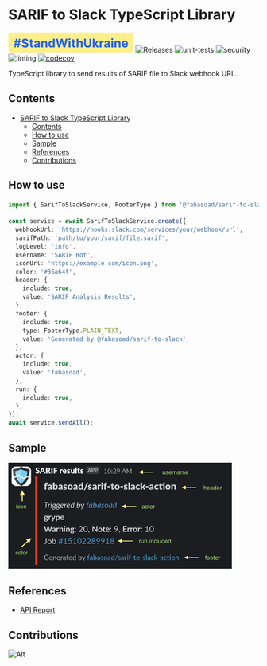 # SARIF to Slack TypeScript Library

[![Stand With Ukraine](https://raw.githubusercontent.com/vshymanskyy/StandWithUkraine/main/badges/StandWithUkraine.svg)](https://stand-with-ukraine.pp.ua)
![Releases](https://img.shields.io/github/v/release/fabasoad/sarif-to-slack?include_prereleases)
![unit-tests](https://github.com/fabasoad/sarif-to-slack/actions/workflows/unit-tests.yml/badge.svg)
![security](https://github.com/fabasoad/sarif-to-slack/actions/workflows/security.yml/badge.svg)
![linting](https://github.com/fabasoad/sarif-to-slack/actions/workflows/linting.yml/badge.svg)
[![codecov](https://codecov.io/github/fabasoad/sarif-to-slack/graph/badge.svg?token=I4FV5Q328I)](https://codecov.io/github/fabasoad/sarif-to-slack)

TypeScript library to send results of SARIF file to Slack webhook URL.

## Contents

<!-- TOC -->
* [SARIF to Slack TypeScript Library](#sarif-to-slack-typescript-library)
  * [Contents](#contents)
  * [How to use](#how-to-use)
  * [Sample](#sample)
  * [References](#references)
  * [Contributions](#contributions)
<!-- TOC -->

## How to use

```typescript
import { SarifToSlackService, FooterType } from '@fabasoad/sarif-to-slack';

const service = await SarifToSlackService.create({
  webhookUrl: 'https://hooks.slack.com/services/your/webhook/url',
  sarifPath: 'path/to/your/sarif/file.sarif',
  logLevel: 'info',
  username: 'SARIF Bot',
  iconUrl: 'https://example.com/icon.png',
  color: '#36a64f',
  header: {
    include: true,
    value: 'SARIF Analysis Results',
  },
  footer: {
    include: true,
    type: FooterType.PLAIN_TEXT,
    value: 'Generated by @fabasoad/sarif-to-slack',
  },
  actor: {
    include: true,
    value: 'fabasoad',
  },
  run: {
    include: true,
  },
});
await service.sendAll();
```

## Sample

<img alt="Sample" src="sample.png" width="450"/>

## References

* [API Report](./etc/sarif-to-slack.api.md)

## Contributions

![Alt](https://repobeats.axiom.co/api/embed/a0989b54292b5c9e03ce1dd4cb23f68072f88f46.svg "Repobeats analytics image")

